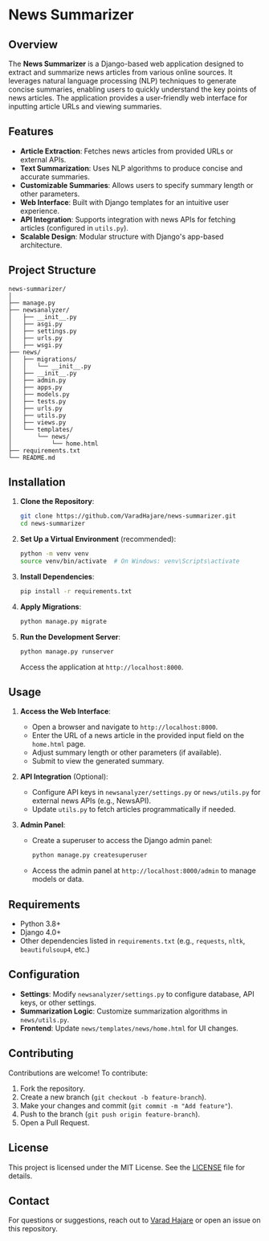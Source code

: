 # News Summarizer

## Overview
The **News Summarizer** is a Django-based web application designed to extract and summarize news articles from various online sources. It leverages natural language processing (NLP) techniques to generate concise summaries, enabling users to quickly understand the key points of news articles. The application provides a user-friendly web interface for inputting article URLs and viewing summaries.

## Features
- **Article Extraction**: Fetches news articles from provided URLs or external APIs.
- **Text Summarization**: Uses NLP algorithms to produce concise and accurate summaries.
- **Customizable Summaries**: Allows users to specify summary length or other parameters.
- **Web Interface**: Built with Django templates for an intuitive user experience.
- **API Integration**: Supports integration with news APIs for fetching articles (configured in `utils.py`).
- **Scalable Design**: Modular structure with Django's app-based architecture.

## Project Structure
```
news-summarizer/
│
├── manage.py                  
├── newsanalyzer/            
│   ├── __init__.py
│   ├── asgi.py
│   ├── settings.py          
│   ├── urls.py               
│   ├── wsgi.py
├── news/                     
│   ├── migrations/          
│   │   └── __init__.py
│   ├── __init__.py
│   ├── admin.py              
│   ├── apps.py              
│   ├── models.py            
│   ├── tests.py             
│   ├── urls.py               
│   ├── utils.py              
│   ├── views.py              
│   └── templates/
│       └── news/
│           └── home.html    
├── requirements.txt          
└── README.md                
```

## Installation
1. **Clone the Repository**:
   ```bash
   git clone https://github.com/VaradHajare/news-summarizer.git
   cd news-summarizer
   ```

2. **Set Up a Virtual Environment** (recommended):
   ```bash
   python -m venv venv
   source venv/bin/activate  # On Windows: venv\Scripts\activate
   ```

3. **Install Dependencies**:
   ```bash
   pip install -r requirements.txt
   ```

4. **Apply Migrations**:
   ```bash
   python manage.py migrate
   ```

5. **Run the Development Server**:
   ```bash
   python manage.py runserver
   ```
   Access the application at `http://localhost:8000`.

## Usage
1. **Access the Web Interface**:
   - Open a browser and navigate to `http://localhost:8000`.
   - Enter the URL of a news article in the provided input field on the `home.html` page.
   - Adjust summary length or other parameters (if available).
   - Submit to view the generated summary.

2. **API Integration** (Optional):
   - Configure API keys in `newsanalyzer/settings.py` or `news/utils.py` for external news APIs (e.g., NewsAPI).
   - Update `utils.py` to fetch articles programmatically if needed.

3. **Admin Panel**:
   - Create a superuser to access the Django admin panel:
     ```bash
     python manage.py createsuperuser
     ```
   - Access the admin panel at `http://localhost:8000/admin` to manage models or data.

## Requirements
- Python 3.8+
- Django 4.0+
- Other dependencies listed in `requirements.txt` (e.g., `requests`, `nltk`, `beautifulsoup4`, etc.)

## Configuration
- **Settings**: Modify `newsanalyzer/settings.py` to configure database, API keys, or other settings.
- **Summarization Logic**: Customize summarization algorithms in `news/utils.py`.
- **Frontend**: Update `news/templates/news/home.html` for UI changes.

## Contributing
Contributions are welcome! To contribute:
1. Fork the repository.
2. Create a new branch (`git checkout -b feature-branch`).
3. Make your changes and commit (`git commit -m "Add feature"`).
4. Push to the branch (`git push origin feature-branch`).
5. Open a Pull Request.

## License
This project is licensed under the MIT License. See the [LICENSE](LICENSE) file for details.

## Contact
For questions or suggestions, reach out to [Varad Hajare](https://github.com/VaradHajare) or open an issue on this repository.
